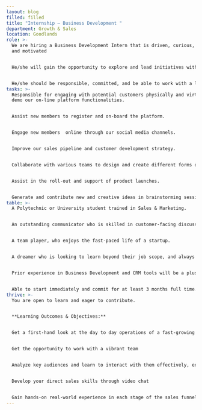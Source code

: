 ```yaml
---
layout: blog
filled: filled
title: "Internship – Business Development "
department: Growth & Sales
location: Goodlands
role: >-
  We are hiring a Business Development Intern that is driven, curious, creative,
  and motivated 


  He/she will gain the opportunity to explore and lead initiatives within the company that will leave a visible impact. 


  He/she should be responsible, committed, and be able to work with a level of autonomy and strong customer facing skills.
tasks: >-
  Responsible for engaging with potential customers physically and virtually to
  demo our on-line platform functionalities.


  Assist new members to register and on-board the platform. 


  Engage new members  online through our social media channels.


  Improve our sales pipeline and customer development strategy.


  Collaborate with various teams to design and create different forms of marketing collaterals.


  Assist in the roll-out and support of product launches.


  Generate and contribute new and creative ideas in brainstorming sessions.
table: >-
  A Polytechnic or University student trained in Sales & Marketing.


  An outstanding communicator who is skilled in customer-facing discussions.


  A team player, who enjoys the fast-paced life of a startup.


  A dreamer who is looking to learn beyond their job scope, and always looking to innovate and suggest new more effective ways to do various tasks.


  Prior experience in Business Development and CRM tools will be a plus.


  Able to start immediately and commit for at least 3 months full time.
thrive: >-
  You are open to learn and eager to contribute. 


  **Learning Outcomes & Objectives:** 


  Get a first-hand look at the day to day operations of a fast-growing startup 


  Get the opportunity to work with a vibrant team 


  Analyze key audiences and learn to interact with them effectively, expecially in the Textile & Apparel sector 


  Develop your direct sales skills through video chat 


  Gain hands-on real-world experience in each stage of the sales funnel
---
```

